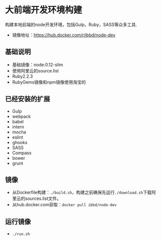 # 大前端开发环境构建

构建本地前端的node开发环境，包括Gulp，Ruby，SASS等众多工具. 

- 镜像地址：https://hub.docker.com/r/ibbd/node-dev

## 基础说明 

- 基础镜像：node:0.12-slim
- 使用阿里云的source.list
- Ruby2.2.3
- RubyGems镜像和npm镜像使用淘宝的

## 已经安装的扩展

- Gulp
- webpack
- babel
- intern
- mocha
- eslint
- ghooks
- SASS
- Compass
- bower 
- grunt

## 镜像 

- 从Dockerfile构建：`./build.sh`，构建之前确保先运行`./download.sh`下载阿里云的sources.list文件。
- 从hub.docker.com获取：`docker pull ibbd/node-dev`

## 运行镜像

- `./run.sh`


